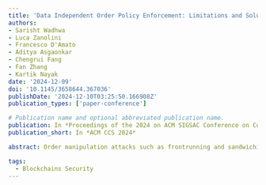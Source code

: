 ```yaml
---
title: 'Data Independent Order Policy Enforcement: Limitations and Solutions'
authors:
- Sarisht Wadhwa
- Luca Zanolini
- Francesco D'Amato
- Aditya Asgaonkar
- Chengrui Fang
- Fan Zhang
- Kartik Nayak
date: '2024-12-09'
doi: '10.1145/3658644.367036'
publishDate: '2024-12-10T03:25:50.166908Z'
publication_types: ['paper-conference']

# Publication name and optional abbreviated publication name.
publication: In *Proceedings of the 2024 on ACM SIGSAC Conference on Computer and Communications Security*
publication_short: In *ACM CCS 2024*

abstract: Order manipulation attacks such as frontrunning and sandwiching have become an increasing concern in blockchain applications such as DeFi. To protect from such attacks, several recent works have designed order policy enforcement (OPE) protocols to order transactions fairly in a data-independent fashion. However, while the manipulation attacks are motivated by monetary profits, the defenses assume honesty among a significantly large set of participants. In existing protocols, if all participants are rational, they may be incentivized to collude and circumvent the order policy without incurring any penalty. This work makes two key contributions. First, we explore whether the need for the honesty assumption is fundamental. Indeed, we show that it is impossible to design OPE protocols under some requirements when all parties are rational. Second, we explore the tradeoffs needed to circumvent the impossibility result. In the process, we propose a novel concept of rationally binding transactions that allows us to construct AnimaguSwap, the first content-oblivious Automated Market Makers (AMM) interface that is secure under rationality. We report on a prototype implementation of AnimaguSwap and performance evaluation results demonstrating its practicality.

tags:
  - Blockchains Security
---
```

